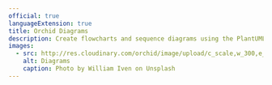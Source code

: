 ```yaml
---
official: true
languageExtension: true
title: Orchid Diagrams
description: Create flowcharts and sequence diagrams using the PlantUML markup language.
images:
  - src: http://res.cloudinary.com/orchid/image/upload/c_scale,w_300,e_blur:150/v1524974867/plugins/diagrams.jpg
    alt: Diagrams
    caption: Photo by William Iven on Unsplash
---
```

